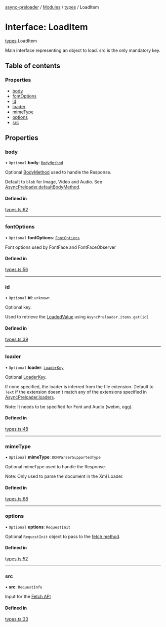 [async-preloader](../README.md) / [Modules](../modules.md) / [types](../modules/types.md) / LoadItem

# Interface: LoadItem

[types](../modules/types.md).LoadItem

Main interface representing an object to load. src is the only mandatory key.

## Table of contents

### Properties

- [body](types.LoadItem.md#body)
- [fontOptions](types.LoadItem.md#fontoptions)
- [id](types.LoadItem.md#id)
- [loader](types.LoadItem.md#loader)
- [mimeType](types.LoadItem.md#mimetype)
- [options](types.LoadItem.md#options)
- [src](types.LoadItem.md#src)

## Properties

### body

• `Optional` **body**: [`BodyMethod`](../modules/types.md#bodymethod)

Optional [BodyMethod](../modules/types.md#bodymethod) used to handle the Response.

Default to `blob` for Image, Video and Audio. See [AsyncPreloader.defaultBodyMethod](../classes/index.AsyncPreloader.md#defaultbodymethod).

#### Defined in

[types.ts:62](https://github.com/dmnsgn/async-preloader/blob/acf8770/src/types.ts#L62)

___

### fontOptions

• `Optional` **fontOptions**: [`FontOptions`](types.FontOptions.md)

Font options used by FontFace and FontFaceObserver

#### Defined in

[types.ts:56](https://github.com/dmnsgn/async-preloader/blob/acf8770/src/types.ts#L56)

___

### id

• `Optional` **id**: `unknown`

Optional key.

Used to retrieve the [LoadedValue](../modules/types.md#loadedvalue) using `AsyncPreloader.items.get(id)`

#### Defined in

[types.ts:39](https://github.com/dmnsgn/async-preloader/blob/acf8770/src/types.ts#L39)

___

### loader

• `Optional` **loader**: [`LoaderKey`](../enums/types.LoaderKey.md)

Optional [LoaderKey](../enums/types.LoaderKey.md).

If none specified, the loader is inferred from the file extension.
Default to `Text` if the extension doesn't match any of the extensions specified in [AsyncPreloader.loaders](../classes/index.AsyncPreloader.md#loaders).

Note: It needs to be specified for Font and Audio (webm, ogg).

#### Defined in

[types.ts:48](https://github.com/dmnsgn/async-preloader/blob/acf8770/src/types.ts#L48)

___

### mimeType

• `Optional` **mimeType**: `DOMParserSupportedType`

Optional mimeType used to handle the Response.

Note: Only used to parse the document in the Xml Loader.

#### Defined in

[types.ts:68](https://github.com/dmnsgn/async-preloader/blob/acf8770/src/types.ts#L68)

___

### options

• `Optional` **options**: `RequestInit`

Optional `RequestInit` object to pass to the [fetch method](https://developer.mozilla.org/en-US/docs/Web/API/WindowOrWorkerGlobalScope/fetch).

#### Defined in

[types.ts:52](https://github.com/dmnsgn/async-preloader/blob/acf8770/src/types.ts#L52)

___

### src

• **src**: `RequestInfo`

Input for the [Fetch API](https://developer.mozilla.org/en-US/docs/Web/API/Fetch_API)

#### Defined in

[types.ts:33](https://github.com/dmnsgn/async-preloader/blob/acf8770/src/types.ts#L33)

